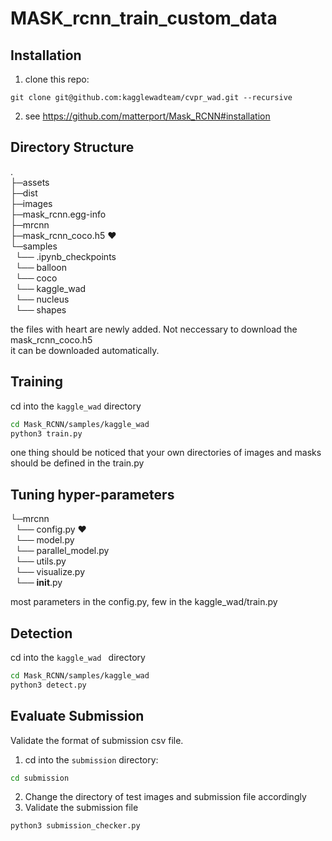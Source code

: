# MASK_rcnn_train_custom_data
## Installation
1. clone this repo: 
```
git clone git@github.com:kagglewadteam/cvpr_wad.git --recursive
```
2. see https://github.com/matterport/Mask_RCNN#installation
## Directory Structure
.<br />
├─assets<br />
├─dist<br />
├─images<br />
├─mask_rcnn.egg-info<br />
├─mrcnn<br />
├─mask_rcnn_coco.h5 :heart: <br />
└─samples<br />
&nbsp;   └── .ipynb_checkpoints<br />
&nbsp;    └── balloon<br />
&nbsp;    └── coco<br />
&nbsp;    └── kaggle_wad<br />
&nbsp;    └── nucleus<br />
&nbsp;    └── shapes<br />

the files with heart are newly added. Not neccessary to download the mask_rcnn_coco.h5<br />
it can be downloaded automatically.

## Training
cd into the `kaggle_wad` directory<br />
```bash
cd Mask_RCNN/samples/kaggle_wad
python3 train.py
```
one thing should be noticed that your own directories of images and masks should be defined in the train.py

## Tuning hyper-parameters
 └─mrcnn <br />
&nbsp;   └── config.py :heart: <br />
&nbsp;    └── model.py<br />
&nbsp;    └── parallel_model.py<br />
&nbsp;    └── utils.py <br />
&nbsp;    └── visualize.py <br />
&nbsp;    └── __init__.py<br />

most parameters in the config.py, few in the kaggle_wad/train.py

## Detection
cd into the `kaggle_wad ` directory<br />
```bash
cd Mask_RCNN/samples/kaggle_wad
python3 detect.py
```

## Evaluate Submission
Validate the format of submission csv file.
1. cd into the `submission` directory: 
```bash
cd submission
```
2. Change the directory of test images and submission file accordingly
3. Validate the submission file
```bash
python3 submission_checker.py
```	
